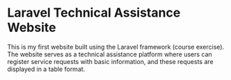 # Laravel Technical Assistance Website

This is my first website built using the Laravel framework (course exercise). The website serves as a technical assistance platform where users can register service requests with basic information, and these requests are displayed in a table format.
